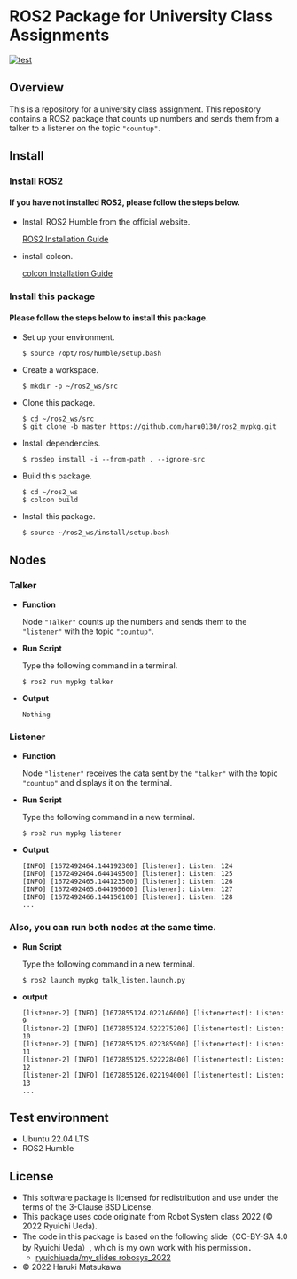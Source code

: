 # **ROS2 Package for University Class Assignments**



[![test](https://github.com/haru0130/ros2_mypkg/actions/workflows/test.yml/badge.svg)](https://github.com/haru0130/ros2_mypkg/actions/workflows/test.yml)


## **Overview**

This is a repository for a university class assignment. This repository contains a ROS2 package that counts up numbers and sends them from a talker to a listener on the topic `"countup"`.
## **Install**

### **Install ROS2**
   #### **If you have not installed ROS2, please follow the steps below.**



* Install ROS2 Humble from the official website.

    [ROS2 Installation Guide][def]

[def]: https://docs.ros.org/en/humble/Installation.html

* install colcon.

    [colcon Installation Guide][def2]

[def2]:https://docs.ros.org/en/humble/Tutorials/Beginner-Client-Libraries/Colcon-Tutorial.html
    

### **Install this package**

#### **Please follow the steps below to install this package.**

* Set up your environment.

    ```
    $ source /opt/ros/humble/setup.bash
    ```

* Create a workspace.

    ```
    $ mkdir -p ~/ros2_ws/src
    ```


* Clone this package.

    ``` 
    $ cd ~/ros2_ws/src
    $ git clone -b master https://github.com/haru0130/ros2_mypkg.git
    ```
* Install dependencies.

    ```
    $ rosdep install -i --from-path . --ignore-src
    ```

* Build this package.

    ```
    $ cd ~/ros2_ws
    $ colcon build
    ```
* Install this package.


    ```
    $ source ~/ros2_ws/install/setup.bash
    ```







  

 
  

## **Nodes**

### **Talker**
* **Function**
  
  Node `"Talker"` counts up the numbers and sends them to the `"listener"` with the topic `"countup"`.

*  **Run Script**

   Type the following command in a terminal.

     ``` 
    $ ros2 run mypkg talker
      ```
* **Output**
   ``` 
   Nothing
    ```
### **Listener**
* **Function**
    
     Node `"listener"` receives the data sent by the `"talker"` with the topic `"countup"` and displays it on the terminal.

*  **Run Script**

    Type the following command in a new terminal.
     ``` 
    $ ros2 run mypkg listener
      ```
* **Output**
    ``` 
    [INFO] [1672492464.144192300] [listener]: Listen: 124
    [INFO] [1672492464.644149500] [listener]: Listen: 125
    [INFO] [1672492465.144123500] [listener]: Listen: 126
    [INFO] [1672492465.644195600] [listener]: Listen: 127
    [INFO] [1672492466.144156100] [listener]: Listen: 128
    ...
     ```

### **Also, you can run both nodes at the same time.**

* **Run Script**

    Type the following command in a new terminal.
     ``` 
    $ ros2 launch mypkg talk_listen.launch.py
    ```
* **output**
    ``` 
    [listener-2] [INFO] [1672855124.022146000] [listenertest]: Listen: 9
    [listener-2] [INFO] [1672855124.522275200] [listenertest]: Listen: 10
    [listener-2] [INFO] [1672855125.022385900] [listenertest]: Listen: 11
    [listener-2] [INFO] [1672855125.522228400] [listenertest]: Listen: 12
    [listener-2] [INFO] [1672855126.022194000] [listenertest]: Listen: 13
    ...
    ```





## Test environment

 * Ubuntu 22.04 LTS
 * ROS2 Humble

## License


* This software package is licensed for redistribution and use under the terms of the 3-Clause BSD License.
* This package uses code originate from Robot System class 2022 (© 2022 Ryuichi Ueda).
* The code in this package is based on the following slide（CC-BY-SA 4.0 by Ryuichi Ueda）, which is my own work with his permission．
    * [ryuichiueda/my_slides robosys_2022][def]
* © 2022 Haruki Matsukawa

[def]: https://github.com/ryuichiueda/my_slides/tree/master/robosys_2022